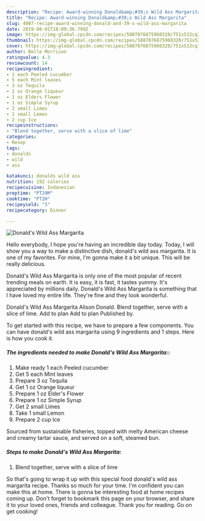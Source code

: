 ```yaml
---
description: "Recipe: Award-winning Donald&amp;#39;s Wild Ass Margarita"
title: "Recipe: Award-winning Donald&amp;#39;s Wild Ass Margarita"
slug: 4007-recipe-award-winning-donald-and-39-s-wild-ass-margarita
date: 2019-08-01T18:09:36.799Z
image: https://img-global.cpcdn.com/recipes/5807076875960320/751x532cq70/donalds-wild-ass-margarita-recipe-main-photo.jpg
thumbnail: https://img-global.cpcdn.com/recipes/5807076875960320/751x532cq70/donalds-wild-ass-margarita-recipe-main-photo.jpg
cover: https://img-global.cpcdn.com/recipes/5807076875960320/751x532cq70/donalds-wild-ass-margarita-recipe-main-photo.jpg
author: Belle Morrison
ratingvalue: 4.3
reviewcount: 14
recipeingredient:
- 1 each Peeled cucumber
- 5 each Mint leaves
- 3 oz Tequila
- 1 oz Orange liqueur
- 1 oz Elders Flower
- 1 oz Simple Syrup
- 2 small Limes
- 1 small Lemon
- 2 cup Ice
recipeinstructions:
- "Blend together, serve with a slice of lime"
categories:
- Resep
tags:
- donalds
- wild
- ass

katakunci: donalds wild ass
nutrition: 192 calories
recipecuisine: Indonesian
preptime: "PT29M"
cooktime: "PT2H"
recipeyield: "3"
recipecategory: Dinner

---
```



![Donald&#39;s Wild Ass Margarita](https://img-global.cpcdn.com/recipes/5807076875960320/751x532cq70/donalds-wild-ass-margarita-recipe-main-photo.jpg)

Hello everybody, I hope you're having an incredible day today. Today, I will show you a way to make a distinctive dish, donald&#39;s wild ass margarita. It is one of my favorites. For mine, I'm gonna make it a bit unique. This will be really delicious.

Donald&#39;s Wild Ass Margarita is only one of the most popular of recent trending meals on earth. It is easy, it is fast, it tastes yummy. It's appreciated by millions daily. Donald&#39;s Wild Ass Margarita is something that I have loved my entire life. They're fine and they look wonderful.

Donald&#39;s Wild Ass Margarita Alison Donald. Blend together, serve with a slice of lime. Add to plan Add to plan Published by.


To get started with this recipe, we have to prepare a few components. You can have donald&#39;s wild ass margarita using 9 ingredients and 1 steps. Here is how you cook it.

##### The ingredients needed to make Donald&#39;s Wild Ass Margarita::

1. Make ready 1 each Peeled cucumber
1. Get 5 each Mint leaves
1. Prepare 3 oz Tequila
1. Get 1 oz Orange liqueur
1. Prepare 1 oz Elder&#39;s Flower
1. Prepare 1 oz Simple Syrup
1. Get 2 small Limes
1. Take 1 small Lemon
1. Prepare 2 cup Ice


Sourced from sustainable fisheries, topped with melty American cheese and creamy tartar sauce, and served on a soft, steamed bun. 

##### Steps to make Donald&#39;s Wild Ass Margarita:

1. Blend together, serve with a slice of lime




So that's going to wrap it up with this special food donald&#39;s wild ass margarita recipe. Thanks so much for your time. I'm confident you can make this at home. There is gonna be interesting food at home recipes coming up. Don't forget to bookmark this page on your browser, and share it to your loved ones, friends and colleague. Thank you for reading. Go on get cooking!
